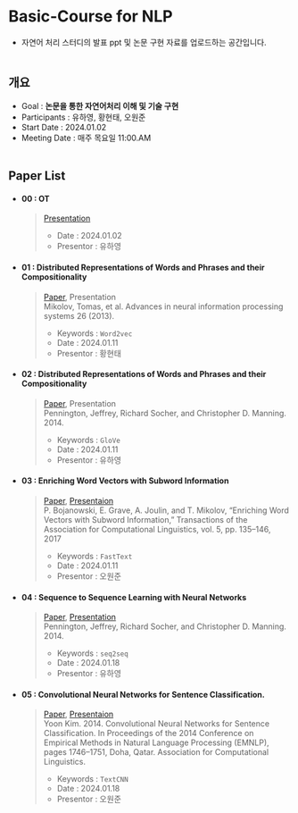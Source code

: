 # Basic-Course for NLP
- 자연어 처리 스터디의 발표 ppt 및 논문 구현 자료를 업로드하는 공간입니다.
</br></br>

## 개요
* Goal : **논문을 통한 자연어처리 이해 및 기술 구현**
* Participants : 유하영, 황현태, 오원준
* Start Date : 2024.01.02
* Meeting Date : 매주 목요일 11:00.AM
</br></br>


## Paper List
- #### 00 : OT
  > [Presentation](https://github.com/NLP-Study-JAPPU/Basic-Course/blob/main/Presentations/OT.pdf) 
  > 
  > - Date : 2024.01.02 
  > - Presentor : 유하영

- #### 01 : Distributed Representations of Words and Phrases and their Compositionality
  > [Paper](https://arxiv.org/pdf/1310.4546.pdf), Presentation</br>
  > Mikolov, Tomas, et al. Advances in neural information processing systems 26 (2013).
  >
  > - Keywords : `Word2vec`
  > - Date : 2024.01.11
  > - Presentor : 황현태

- #### 02 : Distributed Representations of Words and Phrases and their Compositionality
  > [Paper](https://nlp.stanford.edu/pubs/glove.pdf), Presentation</br> 
  > Pennington, Jeffrey, Richard Socher, and Christopher D. Manning. 2014.
  >
  > - Keywords : `GloVe`
  > - Date : 2024.01.11
  > - Presentor : 유하영

- #### 03 : Enriching Word Vectors with Subword Information
  > [Paper](https://aclanthology.org/Q17-1010.pdf), [Presentaion](https://ownogatari.xyz/posts/fasttext/)</br> 
  > P. Bojanowski, E. Grave, A. Joulin, and T. Mikolov, “Enriching Word Vectors with Subword Information,” Transactions of the Association for Computational Linguistics, vol. 5, pp. 135–146, 2017
  >   
  > - Keywords : `FastText`
  > - Date : 2024.01.11
  > - Presentor : 오원준
  
- #### 04 : Sequence to Sequence Learning with Neural Networks
  > [Paper](https://proceedings.neurips.cc/paper_files/paper/2014/file/a14ac55a4f27472c5d894ec1c3c743d2-Paper.pdf), [Presentation](https://github.com/NLP-Study-JAPPU/Basic-Course/blob/main/Presentations/seq2seq_24.01.18_%EC%9C%A0%ED%95%98%EC%98%81.pdf)</br> 
  > Pennington, Jeffrey, Richard Socher, and Christopher D. Manning. 2014.
  >
  > - Keywords : `seq2seq`
  > - Date : 2024.01.18
  > - Presentor : 유하영

- #### 05 : Convolutional Neural Networks for Sentence Classification.
  > [Paper](https://aclanthology.org/D14-1181.pdf), [Presentaion](https://ownogatari.xyz/posts/textcnn/)</br> 
  > Yoon Kim. 2014. Convolutional Neural Networks for Sentence Classification. In Proceedings of the 2014 Conference on Empirical Methods in Natural Language Processing (EMNLP), pages 1746–1751, Doha, Qatar. Association for Computational Linguistics.
  >   
  > - Keywords : `TextCNN`
  > - Date : 2024.01.18
  > - Presentor : 오원준








  










